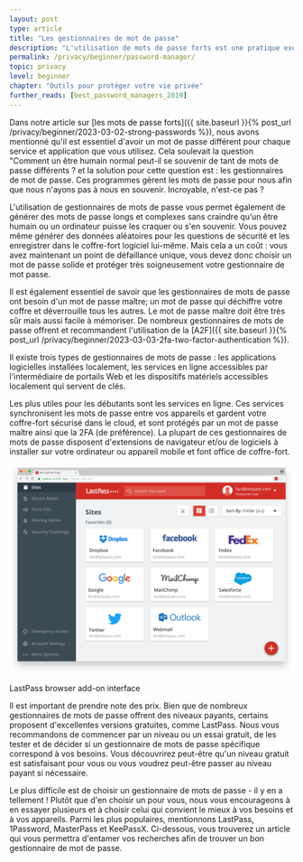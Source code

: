```yaml
---
layout: post
type: article
title: "Les gestionnaires de mot de passe"
description: "L'utilisation de mots de passe forts est une pratique exemplaire importante. L'ajout d'un gestionnaire de mots de passe à cette pratique aidera l'utilisateur à créer et à mémoriser les mots de passe."
permalink: /privacy/beginner/password-manager/
topic: privacy
level: beginner
chapter: "Outils pour protéger votre vie privée"
further_reads: [best_password_managers_2019]
---
```


Dans notre article sur [les mots de passe forts]({{ site.baseurl }}{% post_url /privacy/beginner/2023-03-02-strong-passwords %}), nous avons mentionné qu'il est essentiel d'avoir un mot de passe différent pour chaque service et application que vous utilisez. Cela soulevait la question "Comment un être humain normal peut-il se souvenir de tant de mots de passe différents ? et la solution pour cette question est : les gestionnaires de mot de passe. Ces programmes gèrent les mots de passe pour nous afin que nous n'ayons pas à nous en souvenir. Incroyable, n'est-ce pas ?

L'utilisation de gestionnaires de mots de passe vous permet également de générer des mots de passe longs et complexes sans craindre qu’un être humain ou un ordinateur puisse les craquer ou s'en souvenir. Vous pouvez même générer des données aléatoires pour les questions de sécurité et les enregistrer dans le coffre-fort logiciel lui-même. Mais cela a un coût : vous avez maintenant un point de défaillance unique, vous devez donc choisir un mot de passe solide et protéger très soigneusement votre gestionnaire de mot passe.

Il est également essentiel de savoir que les gestionnaires de mots de passe ont besoin d'un mot de passe maître; un mot de passe qui déchiffre votre coffre et déverrouille tous les autres. Le mot de passe maître doit être très sûr mais aussi facile à mémoriser. De nombreux gestionnaires de mots de passe offrent et recommandent l'utilisation de la
 [A2F]({{ site.baseurl }}{% post_url /privacy/beginner/2023-03-03-2fa-two-factor-authentication %}).

 Il existe trois types de gestionnaires de mots de passe : les applications logicielles installées localement, les services en ligne accessibles par l'intermédiaire de portails Web et les dispositifs matériels accessibles localement qui servent de clés.

 Les plus utiles pour les débutants sont les services en ligne. Ces services synchronisent les mots de passe entre vos appareils et gardent votre coffre-fort sécurisé dans le cloud, et sont protégés par un mot de passe maître ainsi que la 2FA (de préférence). La plupart de ces gestionnaires de mots de passe disposent d'extensions de navigateur et/ou de logiciels à installer sur votre ordinateur ou appareil mobile et font office de coffre-fort.

<img src="/assets/post_files/privacy/beginner/password-manager/lastpass.png" alt="LastPass" style="width: 600px;">
<p class="text-center font-italic">LastPass browser add-on interface</p>

Il est important de prendre note des prix. Bien que de nombreux gestionnaires de mots de passe offrent des niveaux payants, certains proposent d'excellentes versions gratuites, comme LastPass. Nous vous recommandons de commencer par un niveau ou un essai gratuit, de les tester et de décider si un gestionnaire de mots de passe spécifique correspond à vos besoins. Vous découvrirez peut-être qu'un niveau gratuit est satisfaisant pour vous ou vous voudrez peut-être passer au niveau payant si nécessaire.

Le plus difficile est de choisir un gestionnaire de mots de passe - il y en a tellement ! Plutôt que d'en choisir un pour vous, nous vous encourageons à en essayer plusieurs et à choisir celui qui convient le mieux à vos besoins et à vos appareils. Parmi les plus populaires, mentionnons LastPass, 1Password, MasterPass et KeePassX. Ci-dessous, vous trouverez un article qui vous permettra d'entamer vos recherches afin de trouver un bon gestionnaire de mot de passe.
